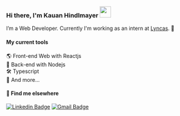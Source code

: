 ### Hi there, I'm Kauan Hindlmayer <img src="https://media.giphy.com/media/hvRJCLFzcasrR4ia7z/giphy.gif" width="30" >

I’m a Web Developer. Currently I'm working as an intern at <a href="https://lyncas.net/" target="_blank">Lyncas</a>. 🚀

#### My current tools 

🌎 Front-end Web with Reactjs <br>
📡 Back-end with Nodejs  
🛠️ Typescript  
🧰 And more...  

#### 💬 Find me elsewhere

[![Linkedin Badge](https://img.shields.io/badge/-Linkedin-blue?style=flat-square&logo=Linkedin&logoColor=white&link=https://www.linkedin.com/in/kauanhindlmayer/)](https://www.linkedin.com/in/kauanhindlmayer/) 
[![Gmail Badge](https://img.shields.io/badge/-kauanhindlmayer07@gmail.com-c14438?style=flat-square&logo=Gmail&logoColor=white&link=mailto:kauanhindlmayer07@gmail.com)](mailto:kauanhindlmayer07@gmail.com)
